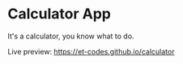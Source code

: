 # Calculator App

It's a calculator, you know what to do.

Live preview: https://et-codes.github.io/calculator
